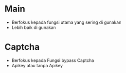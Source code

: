 # Main
- Berfokus kepada fungsi utama yang sering di gunakan
- Lebih baik di gunakan

# Captcha
- Berfokus kepada Fungsi bypass Captcha
- Apikey atau tanpa Apikey
